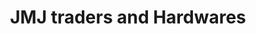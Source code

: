 ---
title: "JMJ traders and Hardwares"
url: /madakkathanam/jmj-traders-and-hardwares/
shop: Eisenwaren
---